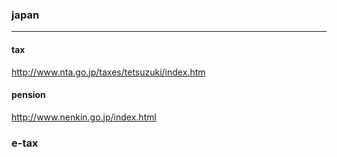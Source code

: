 ### japan
---
#### tax
http://www.nta.go.jp/taxes/tetsuzuki/index.htm

#### pension
http://www.nenkin.go.jp/index.html

### e-tax

```
```

```
```

```
```

